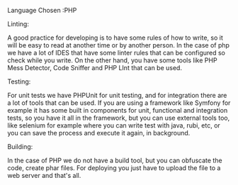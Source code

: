 Language Chosen :PHP

Linting:

A good practice for developing is to have some rules of how to write, so it will be easy to read at another time or by another person. In the case of php we have a lot of IDES that have some linter rules that can be configured so check while you write. On the other hand, you have some tools like PHP Mess Detector, Code Sniffer and PHP LInt that can be used.

Testing:

For unit tests we have PHPUnit for unit testing, and for integration there are a lot of tools that can be used. If you are using a framework like Symfony for example it has some built in components for unit, functional and integration tests, so you have it all in the framework, but you can use external tools too, like selenium for example where you can write test with java, rubi, etc, or you can save the process and execute it again, in background.

Building:

In the case of PHP we do not have a build tool, but you can obfuscate the code, create phar files. For deploying you just have to upload the file to a web server and that's all.
